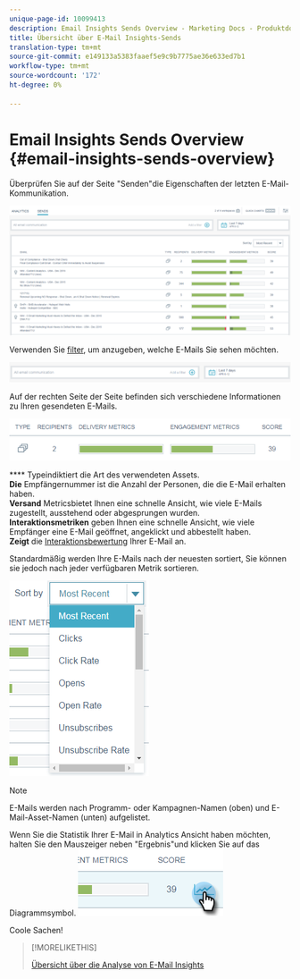 ```yaml
---
unique-page-id: 10099413
description: Email Insights Sends Overview - Marketing Docs - Produktdokumentation
title: Übersicht über E-Mail Insights-Sends
translation-type: tm+mt
source-git-commit: e149133a5383faaef5e9c9b7775ae36e633ed7b1
workflow-type: tm+mt
source-wordcount: '172'
ht-degree: 0%

---
```



# Email Insights Sends Overview {#email-insights-sends-overview}

Überprüfen Sie auf der Seite &quot;Senden&quot;die Eigenschaften der letzten E-Mail-Kommunikation.

![](assets/one.png)

Verwenden Sie [filter](filtering-in-email-insights.md), um anzugeben, welche E-Mails Sie sehen möchten.

![](assets/filtering.png)

Auf der rechten Seite der Seite befinden sich verschiedene Informationen zu Ihren gesendeten E-Mails.

![](assets/two-1.png)

**** Typeindiktiert die Art des verwendeten Assets.\
**Die** Empfängernummer ist die Anzahl der Personen, die die E-Mail erhalten haben.\
**Versand** Metricsbietet Ihnen eine schnelle Ansicht, wie viele E-Mails zugestellt, ausstehend oder abgesprungen wurden.\
**Interaktionsmetriken** geben Ihnen eine schnelle Ansicht, wie viele Empfänger eine E-Mail geöffnet, angeklickt und abbestellt haben.\
**Zeigt** die  [Interaktionsbewertung](../../../product-docs/email-marketing/drip-nurturing/reports-and-notifications/understanding-the-engagement-score.md) Ihrer E-Mail an.

Standardmäßig werden Ihre E-Mails nach der neuesten sortiert, Sie können sie jedoch nach jeder verfügbaren Metrik sortieren.

![](assets/three-1.png)

>[!NOTE]
>
>E-Mails werden nach Programm- oder Kampagnen-Namen (oben) und E-Mail-Asset-Namen (unten) aufgelistet.

Wenn Sie die Statistik Ihrer E-Mail in Analytics Ansicht haben möchten, halten Sie den Mauszeiger neben &quot;Ergebnis&quot;und klicken Sie auf das Diagrammsymbol.   ![](assets/five.png)

Coole Sachen!

>[!MORELIKETHIS]
>
>[Übersicht über die Analyse von E-Mail Insights](email-insights-analytics-overview.md)

